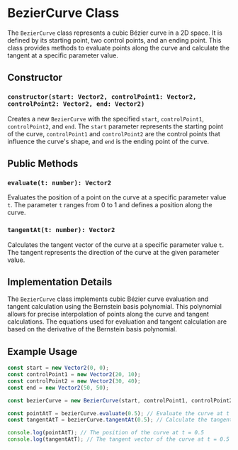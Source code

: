 # BezierCurve Class

The `BezierCurve` class represents a cubic Bézier curve in a 2D space. It is defined by its starting point, two control points, and an ending point. This class provides methods to evaluate points along the curve and calculate the tangent at a specific parameter value.

## Constructor

### `constructor(start: Vector2, controlPoint1: Vector2, controlPoint2: Vector2, end: Vector2)`

Creates a new `BezierCurve` with the specified `start`, `controlPoint1`, `controlPoint2`, and `end`. The `start` parameter represents the starting point of the curve, `controlPoint1` and `controlPoint2` are the control points that influence the curve's shape, and `end` is the ending point of the curve.

## Public Methods

### `evaluate(t: number): Vector2`

Evaluates the position of a point on the curve at a specific parameter value `t`. The parameter `t` ranges from 0 to 1 and defines a position along the curve.

### `tangentAt(t: number): Vector2`

Calculates the tangent vector of the curve at a specific parameter value `t`. The tangent represents the direction of the curve at the given parameter value.

## Implementation Details

The `BezierCurve` class implements cubic Bézier curve evaluation and tangent calculation using the Bernstein basis polynomial. This polynomial allows for precise interpolation of points along the curve and tangent calculations. The equations used for evaluation and tangent calculation are based on the derivative of the Bernstein basis polynomial.

## Example Usage

```typescript
const start = new Vector2(0, 0);
const controlPoint1 = new Vector2(20, 10);
const controlPoint2 = new Vector2(30, 40);
const end = new Vector2(50, 50);

const bezierCurve = new BezierCurve(start, controlPoint1, controlPoint2, end);

const pointAtT = bezierCurve.evaluate(0.5); // Evaluate the curve at t = 0.5
const tangentAtT = bezierCurve.tangentAt(0.5); // Calculate the tangent at t = 0.5

console.log(pointAtT); // The position of the curve at t = 0.5
console.log(tangentAtT); // The tangent vector of the curve at t = 0.5
```
